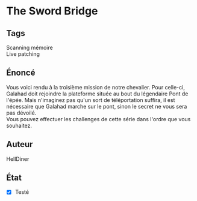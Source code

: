 # The Sword Bridge
## Tags
Scanning mémoire  
Live patching
## Énoncé
Vous voici rendu à la troisième mission de notre chevalier. Pour celle-ci, Galahad doit rejoindre la plateforme située au bout du légendaire Pont de l'épée. Mais n'imaginez pas qu'un sort de téléportation suffira, il est nécessaire que Galahad marche sur le pont, sinon le secret ne vous sera pas dévoilé.  
Vous pouvez effectuer les challenges de cette série dans l'ordre que vous souhaitez.
## Auteur
HellDiner
## État
  - [X] Testé

